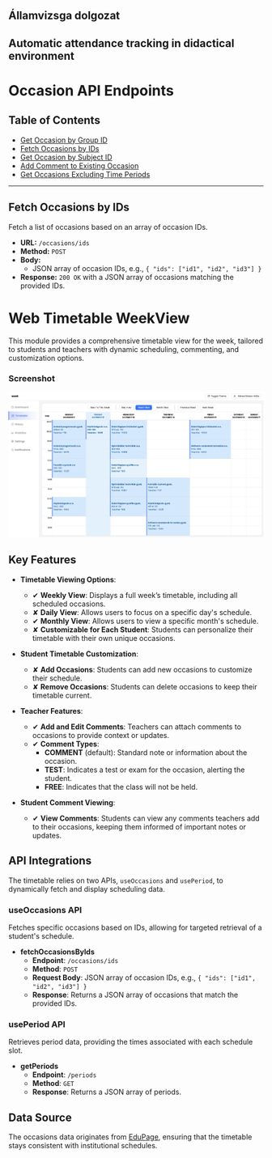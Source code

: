 ## Államvizsga dolgozat
## Automatic attendance tracking in didactical environment

# Occasion API Endpoints

## Table of Contents
- [Get Occasion by Group ID](#get-occasion-by-group-id)
- [Fetch Occasions by IDs](#fetch-occasions-by-ids)
- [Get Occasion by Subject ID](#get-occasion-by-subject-id)
- [Add Comment to Existing Occasion](#add-comment-to-existing-occasion)
- [Get Occasions Excluding Time Periods](#get-occasions-excluding-time-periods)

---


## Fetch Occasions by IDs
Fetch a list of occasions based on an array of occasion IDs.

- **URL:** `/occasions/ids`
- **Method:** `POST`
- **Body:** 
  - JSON array of occasion IDs, e.g., `{ "ids": ["id1", "id2", "id3"] }`
- **Response:** `200 OK` with a JSON array of occasions matching the provided IDs.


# Web Timetable WeekView

This module provides a comprehensive timetable view for the week, tailored to students and teachers with dynamic scheduling, commenting, and customization options.

### Screenshot

![Timetable Screenshot](assets/web-timetable-weekview.png)

## Key Features

- **Timetable Viewing Options**:
  - ✔ **Weekly View**: Displays a full week’s timetable, including all scheduled occasions.
  - ✘ **Daily View**: Allows users to focus on a specific day's schedule. 
  - ✔ **Monthly View**: Allows users to view a specific month's schedule.  
  - ✘ **Customizable for Each Student**: Students can personalize their timetable with their own unique occasions.

- **Student Timetable Customization**:
  - ✘ **Add Occasions**: Students can add new occasions to customize their schedule.
  - ✘ **Remove Occasions**: Students can delete occasions to keep their timetable current.

- **Teacher Features**:
  - ✔ **Add and Edit Comments**: Teachers can attach comments to occasions to provide context or updates.
  - ✔ **Comment Types**:
    - **COMMENT** (default): Standard note or information about the occasion.
    - **TEST**: Indicates a test or exam for the occasion, alerting the student.
    - **FREE**: Indicates that the class will not be held.

- **Student Comment Viewing**:
  - ✔ **View Comments**: Students can view any comments teachers add to their occasions, keeping them informed of important notes or updates.

## API Integrations

The timetable relies on two APIs, `useOccasions` and `usePeriod`, to dynamically fetch and display scheduling data.

### useOccasions API

Fetches specific occasions based on IDs, allowing for targeted retrieval of a student's schedule.

- **fetchOccasionsByIds**
  - **Endpoint**: `/occasions/ids`
  - **Method**: `POST`
  - **Request Body**: JSON array of occasion IDs, e.g., `{ "ids": ["id1", "id2", "id3"] }`
  - **Response**: Returns a JSON array of occasions that match the provided IDs.

### usePeriod API

Retrieves period data, providing the times associated with each schedule slot.

- **getPeriods**
  - **Endpoint**: `/periods`
  - **Method**: `GET`
  - **Response**: Returns a JSON array of periods.

## Data Source

The occasions data originates from [EduPage](https://sapientia-emte.edupage.org/timetable/), ensuring that the timetable stays consistent with institutional schedules.

